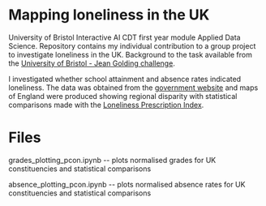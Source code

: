 # Mapping loneliness in the UK
University of Bristol Interactive AI CDT first year module Applied Data Science. Repository contains my individual contribution to a group project to investigate loneliness in the UK. Background to the task available from the [University of Bristol - Jean Golding challenge][bristol].

I investigated whether school attainment and absence rates indicated loneliness. The data was obtained from the [government website][gov] and maps of England were produced showing regional disparity with statistical comparisons made with the [Loneliness Prescription Index][loneliness].

# Files
grades_plotting_pcon.ipynb -- plots normalised grades for UK constituencies and statistical comparisons

absence_plotting_pcon.ipynb -- plots normalised absence rates for UK constituencies and statistical comparisons


   [bristol]: <https://www.bristol.ac.uk/golding/get-involved/competitions/loneliness-and-movement-for-education-competition/>
   [loneliness]: <https://datasciencecampus.ons.gov.uk/developing-a-loneliness-prescription-index/>
   [gov]: <https://www.gov.uk/school-performance-tables>
   

